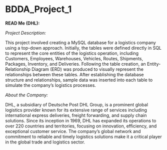 # BDDA_Project_1

**READ Me (DHL):**

*Project Description:*

This project involved creating a MySQL database for a logistics company using a top-down approach. Initially, the tables were defined directly in SQL to represent the core entities of the logistics operation, including Customers, Employees, Warehouses, Vehicles, Routes, Shipments, Packages, Inventory, and Deliveries. Following the table creation, an Entity-Relationship Diagram (ERD) was produced to visually represent the relationships between these tables. After establishing the database structure and relationships, sample data was inserted into each table to simulate the company’s logistics processes.

*About the Company:*

DHL, a subsidiary of Deutsche Post DHL Group, is a prominent global logistics provider known for its extensive range of services including international express deliveries, freight forwarding, and supply chain solutions. Since its inception in 1969, DHL has expanded its operations to over 220 countries and territories, focusing on innovation, efficiency, and exceptional customer service. The company’s global network and commitment to reliable and timely logistics solutions make it a critical player in the global trade and logistics sector.

